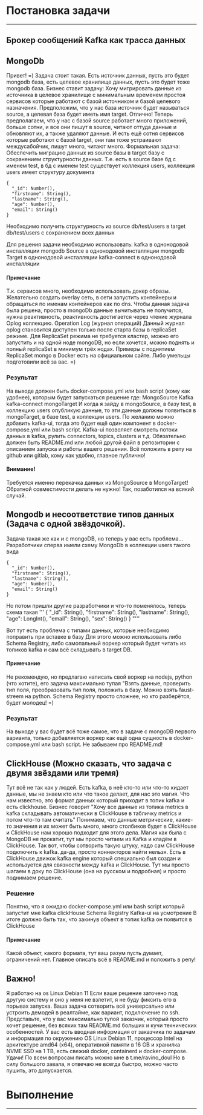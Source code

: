 # Постановка задачи
___
## Брокер сообщений Kafka как трасса данных
## MongoDb
Привет! =) Задача стоит такая.
Есть источник данных, пусть это будет mongodb база, есть целевое хранилище данных, пусть это будет тоже mongodb база.
Бизнес ставит задачу: Хочу мигрировать данные из источника в целевое хранилище с минимальным временем простоя сервисов которые работают с базой источником и базой целевого назначения.
Предположим, что у нас база источник будет называться source, а целевая база будет иметь имя target. Отлично!
Теперь предполагаем, что у нас с базой source работает много приложений, больше сотни, и все они пишут в source, читают оттуда данные и обновляют их, а также удаляют данные.
И есть ещё сотня сервисов которые работают с базой target, они там тоже устраивают междусабойчик, пишут много, читают много.
Формальная задача:
Обеспечить миграцию данных из source базы в target базу с сохранением структурности данных.
Т.е. есть в source базе бд с именем test, в бд с именем test существует коллекция users, коллекция users имеет структуру документа
```plain
{
  "_id": Number(),
  "firstname": String(),
  "lastname": String(),
  "age": Number(),
  "email": String()
}
```

Необходимо получить структурность из source db/test/users в target db/test/users с сохранением всех данных

Для решения задачи необходимо использовать:
kafka в однонодовой инсталляции
mongodb Source в однонодовой инсталляции
mongodb Target в однонодовой инсталляции
kafka-connect  в однонодовой инсталляции
#### Примечание
Т.к. сервисов много, необходимо использовать докер образы.
Желательно создать overlay сеть, в сети запустить контейнеры и обращаться по именам контейнеров как по dns.
Чтобы данная задача была решена, просто в mongoDb данные вычитывать не получится, нужна реактивность, реактивность достигается через чтение журнала Oplog коллекцию.
Operation Log (журнал операций)
Данный журнал oplog становится доступен только после старта базы в replicaSet режиме.
Для ReplicaSet режима  не требуется кластер, можно  его запустить и на одной ноде mongoDB, но если хочется, можно поднять и  полный replicaSet в минимум трёх нодах.
Примеры с поднятием ReplicaSet mongo в Docker есть на официальном сайте. Либо умельцы подготовили всё за вас. =)
### Результат
На выходе должен быть docker-compose.yml или bash script (кому как удобнее), которым будет запускаться решение где:
MongoSource
Kafka
kafka-connect
mongoTarget
И когда я зайду в mongoSource, в базу test, в коллекцию users опубликую данные, то эти данные должны появиться в mongoTarget, в базе test, в коллекции users.
По желанию можно добавить kafka-ui, тогда это будет ещё один компонент в docker-compose.yml или bash script.
Kafka-ui позволяет смотреть потоки данных в kafka, рулить connectors, topics, clusters и т.д.
Обязательно должен быть README.md или любой другой файл в репозитории с описанием запуска и работы вашего решения.
Всё положить в репу на github или gitlab, кому как удобно, главное публично!
#### Внимание!
Требуется именно перекачка данных из MongoSource в MongoTarget! Обратной совместимости делать не нужно!
Так, позаботился на всякий случай.


## Mongodb и несоответствие типов данных (Задача с одной звёздочкой).
Задача такая же как и с mongoDB, но теперь у вас есть проблема...
Разработчики сперва имели схему MongoDb в коллекции users  такого вида
```plain
{
  "_id": Number(),
  "firstname": String(),
  "lastname": String(),
  "age": Number(),
  "email": String()
}
```


Но потом пришли другие разработчики и что-то поменялось, теперь схема такая
'''
{
  "_id": String(),
  "firstname": String(),
  "lastname": String(),
  "age": LongInt(),
  "email": String(),
  "sex": String()
}
"'''

Вот тут есть проблема с типами данных, которые необходимо поправить при вставке в базу
Для этого можно использовать либо Schema Registry, либо самопальный воркер который будет читать из топиков kafka и сам всё складывать в target DB.
#### Примечание
Не рекомендую, но предлагаю  написать свой воркер на nodejs, python (что хотите), его задача максимально тупая "Взять данные, проверить тип поля, преобразовать тип поля, положить в базу.
Можно взять faust-streem на python.
Schema Registry просто сложнее,  но кто разберётся, будет  молодец! =)
### Результат
На выходе у вас будет всё тоже самое, что в задаче с mongoDB первого варианта, только добавляется воркер как ещё одна сущность в docker-compose.yml или bash script.
Не забываем про README.md!

## ClickHouse (Можно сказать, что задача с двумя звёздами или тремя)
Тут всё не так как у людей.
Есть kafka, в неё кто-то или что-то кидает данные, мы не знаем кто или что такое делает, для нас это магия.
Что нам известно, это формат данных который приходит в топик kafka и есть clickhouse.
Бизнес говорит "Хочу все данные из топика metrics в kafka складывать автоматически в ClickHouse в табличку metrics и потом что-то там считать"
Понимаем, что данные метрические, какие-то значения и их может быть много, много столбиков будет в ClickHouse и ClickHouse нам хорошо подходит для этого дела.
Магия как была  с MongoDB не прокатит, тут мы просто читаем из Kafka и кладём в ClickHouse.
Так вот, чтобы сотворить такую штуку, надо сам ClickHouse подключить к kafka.
да-да, просто коннекторов найти нельзя. Есть в ClickHouse движок kafka engine который специально был создан и используется для связности между kafka и ClickHouse.
Тут мы просто шагаем в доку по ClickHouse (она на русском и подробная) и просто поднимаем решение.
### Решение
Понятно,  что  я ожидаю docker-compose.yml или bash script который запустит мне
kafka
clickHouse
Schema Registry
Kafka-ui на усмотрение
В итоге должно быть так, что закинув объект в топик  kafka он появится в ClickHouse
#### Примечание
Какой объект, какого формата, тут ваш разум пусть думает, ограничений нет. Главное описать всё в README.md и положить в репу!

## Важно!
Я работаю на os Linux Debian 11
Если ваше решение заточено под другую систему и оно у меня не взлетит, я не буду фиксить его в порывах запуска. Ваша задача сотворить всё универсально или устроить демодей в реалтайме, как вариант, подключение по ssh.
Представьте, что у вас максимально тупой заказчик, который просто хочет решение, без всяких там README.md больших и кучи технических особенностей.
У вас есть вводная информация от заказчика по задачам и информация по окружению
OS Linux Debian 11, процессор Intel на архитектуре amd64 (x64), оперативной памяти в 16 GB и хранилка NVME SSD на 1 TB, есть свежий docker, containerd и docker-compose.
Удачи!
По всем вопросам писать можно мне в t.me/ravino_doul
Но в силу большого завала, я отвечаю не всегда быстро, можно часто пушить, это допускается.

# Выполнение
___



